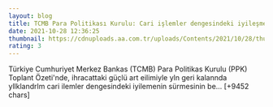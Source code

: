 ```yaml
--- 
layout: blog
title: TCMB Para Politikası Kurulu: Cari işlemler dengesindeki iyileşmenin sürmesi bekleniyor
date: 2021-10-28 12:36:25
thumbnail: https://cdnuploads.aa.com.tr/uploads/Contents/2021/10/28/thumbs_b_c_ce2d3737e9ed882f2ea4c841680351e6.jpg
rating: 3
---
```

Türkiye Cumhuriyet Merkez Bankas (TCMB) Para Politikas Kurulu (PPK) Toplant Özeti'nde, ihracattaki güçlü art eilimiyle yln geri kalannda yllklandrlm cari ilemler dengesindeki iyilemenin sürmesinin be… [+9452 chars]